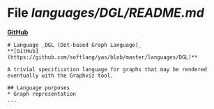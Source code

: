 # File _languages/DGL/README.md_
**[GitHub](https://github.com/softlang/yas/blob/master/languages/DGL/README.md)**
```
# Language _DGL (Dot-based Graph Language)_
**[GitHub](https://github.com/softlang/yas/blob/master/languages/DGL)**

A trivial specification language for graphs that may be rendered eventually with the Graphviz tool.

## Language purposes
* Graph representation
...
```
